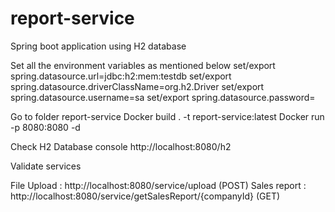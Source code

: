 # report-service

Spring boot application using H2 database

Set all the environment variables as mentioned below
set/export spring.datasource.url=jdbc:h2:mem:testdb
set/export spring.datasource.driverClassName=org.h2.Driver
set/export spring.datasource.username=sa
set/export spring.datasource.password=

Go to folder report-service
Docker build . -t report-service:latest 
Docker run -p 8080:8080 -d <image-id>

Check H2 Database console
http://localhost:8080/h2

Validate services 

File Upload : http://localhost:8080/service/upload (POST)
Sales report : http://localhost:8080/service/getSalesReport/{companyId} (GET)




